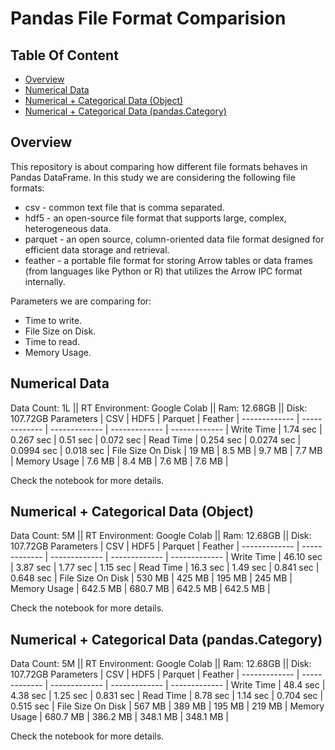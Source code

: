 # Pandas File Format Comparision
## Table Of Content
* [Overview](#overview)
* [Numerical Data](#num_data)
* [Numerical + Categorical Data (Object)](#num_data_cat_obj)
* [Numerical + Categorical Data (pandas.Category)](#num_data_cat)


## Overview<a name="overview"/>
This repository is about comparing how different file formats behaves in Pandas DataFrame. In this study we are considering the following file formats:
* csv - common text file that is comma separated.
* hdf5 - an open-source file format that supports large, complex, heterogeneous data.
* parquet - an open source, column-oriented data file format designed for efficient data storage and retrieval.
* feather - a portable file format for storing Arrow tables or data frames (from languages like Python or R) that utilizes the Arrow IPC format internally.

Parameters we are comparing for:
* Time to write.
* File Size on Disk.
* Time to read.
* Memory Usage.

## Numerical Data<a name="num_data"/>
Data Count: 1L || RT Environment: Google Colab || Ram: 12.68GB || Disk: 107.72GB
Parameters     | CSV           | HDF5          | Parquet       | Feather       |
-------------  | ------------- | ------------- | ------------- | ------------- |
Write Time  | 1.74 sec | 0.267 sec | 0.51 sec | 0.072 sec |
Read Time   | 0.254 sec | 0.0274 sec | 0.0994 sec | 0.018 sec |
File Size On Disk  | 19 MB | 8.5 MB | 9.7 MB | 7.7 MB |
Memory Usage  | 7.6 MB | 8.4 MB | 7.6 MB |  7.6 MB |

Check the notebook for more details.

## Numerical + Categorical Data (Object)<a name="num_data_cat_obj"/>
Data Count: 5M || RT Environment: Google Colab || Ram: 12.68GB || Disk: 107.72GB
Parameters     | CSV           | HDF5          | Parquet       | Feather       |
-------------  | ------------- | ------------- | ------------- | ------------- |
Write Time  | 46.10 sec | 3.87 sec | 1.77 sec | 1.15 sec |
Read Time   | 16.3 sec | 1.49 sec | 0.841 sec | 0.648 sec |
File Size On Disk  | 530 MB | 425 MB | 195 MB | 245 MB |
Memory Usage  | 642.5 MB | 680.7 MB | 642.5 MB |  642.5 MB |

Check the notebook for more details.

## Numerical + Categorical Data (pandas.Category)<a name="num_data_cat"/>
Data Count: 5M || RT Environment: Google Colab || Ram: 12.68GB || Disk: 107.72GB
Parameters     | CSV           | HDF5          | Parquet       | Feather       |
-------------  | ------------- | ------------- | ------------- | ------------- |
Write Time  | 48.4 sec | 4.38 sec | 1.25 sec | 0.831 sec |
Read Time   | 8.78 sec | 1.14 sec | 0.704 sec | 0.515 sec |
File Size On Disk  | 567 MB | 389 MB | 195 MB | 219 MB |
Memory Usage  | 680.7 MB | 386.2 MB | 348.1 MB |  348.1 MB |

Check the notebook for more details.

